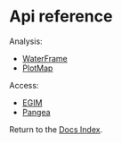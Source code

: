 # Api reference

Analysis:

* [WaterFrame](waterframe/index_waterframe.md)
* [PlotMap](plotmap/index_plotmap.md)

Access:

* [EGIM](access/egim/index_egim.md)
* [Pangea](access/pangea/index_pangea.md)

Return to the [Docs Index](../index_docs.md).
